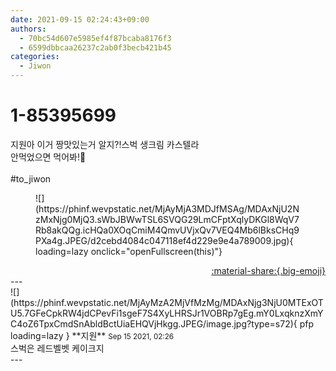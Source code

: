 ```yaml
---
date: 2021-09-15 02:24:43+09:00
authors:
  - 70bc54d607e5985ef4f87bcaba8176f3
  - 6599dbbcaa26237c2ab0f3becb421b45
categories:
  - Jiwon
---
```


# 1-85395699

<div class="post-container" markdown="1">
<div class="content-container md-sidebar__scrollwrap" markdown="1">

지원아 이거 짱맛있는거 알지?!스벅 생크림 카스텔라<br>안먹었으면 먹어봐!🥰<br><br>\#to_jiwon
<figure markdown="1">
![](https://phinf.wevpstatic.net/MjAyMjA3MDJfMSAg/MDAxNjU2NzMxNjg0MjQ3.sWbJBWwTSL6SVQG29LmCFptXqlyDKGl8WqV7Rb8akQQg.icHQa0XOqCmiM4QmvUVjxQv7VEQ4Mb6lBksCHq9PXa4g.JPEG/d2cebd4084c047118ef4d229e9e4a789009.jpg){ loading=lazy onclick="openFullscreen(this)"}
</figure>


</div>
</div>

<div style="text-align: right;" markdown="1">
<a href="https://weverse.io/fromis9/fanpost/1-85395699" style="text-align: right;">:material-share:{.big-emoji}</a>
</div>
---

<div class="comments-container md-sidebar__scrollwrap" markdown="1">
<div class="comment" markdown="1">
<div class='id-container' markdown="1">
![](https://phinf.wevpstatic.net/MjAyMzA2MjVfMzMg/MDAxNjg3NjU0MTExOTU5.7GFeCpkRW4jdCPevFi1sgeF7S4XyLHRSJr1VOBRp7gEg.mY0LxqknzXmYC4oZ6TpxCmdSnAbldBctUiaEHQVjHkgg.JPEG/image.jpg?type=s72){ pfp loading=lazy }
**<span class="artist">지원</span>** <small>Sep 15 2021, 02:26</small><br>
</div>
<div class='comment-body' markdown="1">
스벅은 레드벨벳 케이크지
</div>
</div>
</div>
---

